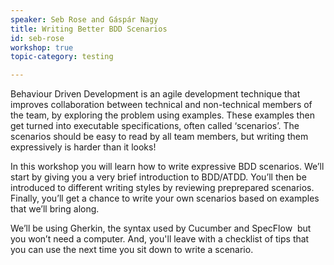 ```yaml
---
speaker: Seb Rose and Gáspár Nagy
title: Writing Better BDD Scenarios
id: seb-rose
workshop: true
topic-category: testing

---
```

Behaviour Driven Development is an agile development technique that improves collaboration between technical and non-­technical members of the team, by exploring the problem using examples. These examples then get turned into executable specifications, often called ‘scenarios’. The scenarios should be easy to read by all team members, but writing them expressively is harder than it looks!

In this workshop you will learn how to write expressive BDD scenarios. We’ll start by giving you a very brief introduction to BDD/ATDD. You’ll then be introduced to different writing styles by reviewing pre­prepared scenarios. Finally, you’ll get a chance to write your own scenarios based on examples that we’ll bring along.

We’ll be using Gherkin, the syntax used by Cucumber and SpecFlow ­ but you won’t need a computer. And, you'll leave with a checklist of tips that you can use the next time you sit down to write a scenario.
